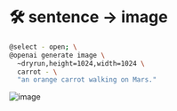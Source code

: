 # 🛠️ sentence -> image

```bash
@select - open; \
@openai generate image \
  ~dryrun,height=1024,width=1024 \
  carrot - \
  "an orange carrot walking on Mars."
```

![image](https://raw.githubusercontent.com/kamangir/openai-commands/main/assets/carrot.png)